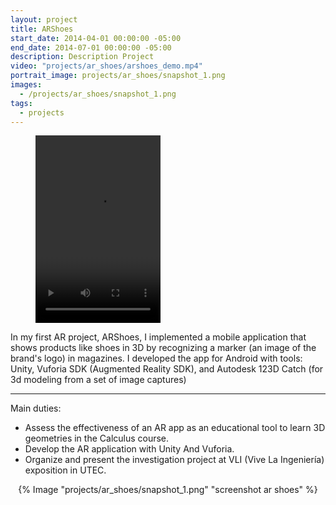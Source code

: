 ```yaml
---
layout: project
title: ARShoes
start_date: 2014-04-01 00:00:00 -05:00
end_date: 2014-07-01 00:00:00 -05:00
description: Description Project
video: "projects/ar_shoes/arshoes_demo.mp4"
portrait_image: projects/ar_shoes/snapshot_1.png
images:
  - /projects/ar_shoes/snapshot_1.png
tags:
  - projects
---
```



<figure class="video_container" align="left">
  <video controls="true" allowfullscreen="true" width="200px" height="300px">
    <source src="/projects/ar_shoes/arshoes_demo.mp4" type="video/mp4">
  </video>
</figure>

In my first AR project, ARShoes, I implemented a mobile application that shows products like shoes in 3D by recognizing a marker (an image of the brand's logo) in magazines. I developed the app for Android with tools: Unity, Vuforia SDK (Augmented Reality SDK), and Autodesk 123D Catch (for 3d modeling from a set of image captures)

<hr/>

Main duties:

- Assess the effectiveness of an AR app as an educational tool to learn 3D geometries in the Calculus course.
- Develop the AR application with Unity And Vuforia.
- Organize and present the investigation project at VLI (Vive La Ingeniería) exposition in UTEC. 

<p align="center">
  {% Image "projects/ar_shoes/snapshot_1.png" "screenshot ar shoes" %}
</p>

